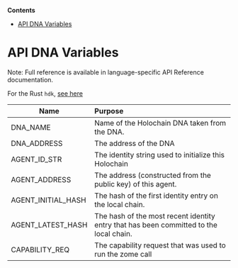<!-- START doctoc generated TOC please keep comment here to allow auto update -->
<!-- DON'T EDIT THIS SECTION, INSTEAD RE-RUN doctoc TO UPDATE -->
**Contents**

- [API DNA Variables](#api-dna-variables)

<!-- END doctoc generated TOC please keep comment here to allow auto update -->

# API DNA Variables

Note: Full reference is available in language-specific API Reference documentation.

For the Rust `hdk`, [see here](https://developer.holochain.org/api/0.0.18-alpha1/hdk/api/index.html#structs)

| Name        | Purpose           |
| ------------- |:-------------|
| DNA_NAME | Name of the Holochain DNA taken from the DNA. |
| DNA_ADDRESS | The address of the DNA |
| AGENT_ID_STR | The identity string used to initialize this Holochain |
| AGENT_ADDRESS | The address (constructed from the public key) of this agent. |
| AGENT_INITIAL_HASH | The hash of the first identity entry on the local chain. |
| AGENT_LATEST_HASH | The hash of the most recent identity entry that has been committed to the local chain. |
| CAPABILITY_REQ | The capability request that was used to run the zome call |
